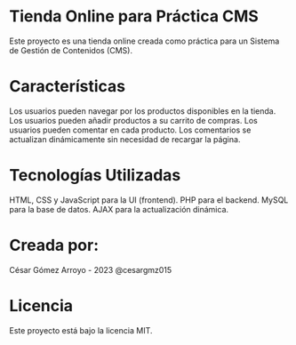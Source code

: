 # Tienda Online para Práctica CMS
Este proyecto es una tienda online creada como práctica para un Sistema de Gestión de Contenidos (CMS).

# Características
Los usuarios pueden navegar por los productos disponibles en la tienda.
Los usuarios pueden añadir productos a su carrito de compras.
Los usuarios pueden comentar en cada producto.
Los comentarios se actualizan dinámicamente sin necesidad de recargar la página.

# Tecnologías Utilizadas
HTML, CSS y JavaScript para la UI (frontend).
PHP para el backend.
MySQL para la base de datos.
AJAX para la actualización dinámica.

# Creada por:
César Gómez Arroyo - 2023
@cesargmz015

# Licencia
Este proyecto está bajo la licencia MIT.